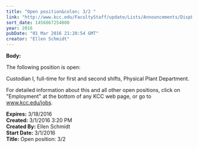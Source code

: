 ```yaml
---
title: "​Open position&colon; 3/2 "
link: "http://www.kcc.edu/FacultyStaff/update/Lists/Announcements/DispForm.aspx?ID=2175"
sort_date: 1456867254000
year: 2016
pubDate: "01 Mar 2016 21:20:54 GMT"
creator: "Ellen Schmidt"
---
```


<div><b>Body:</b> <div class="ExternalClass737B2A00E86645AA9CD2EF609D95FFD9"><p>The following position is open: </p>
<p>Custodian I, full-time for first and second shifts, Physical Plant Department.</p>
<p>For detailed information about this and all other open positions, click on &quot;Employment&quot; at the bottom of any KCC web page, or go to <a href="/jobs">www.kcc.edu/jobs</a>.</p></div></div>
<div><b>Expires:</b> 3/18/2016</div>
<div><b>Created:</b> 3/1/2016 3:20 PM</div>
<div><b>Created By:</b> Ellen Schmidt</div>
<div><b>Start Date:</b> 3/1/2016</div>
<div><b>Title:</b> ​Open position: 3/2 </div>
